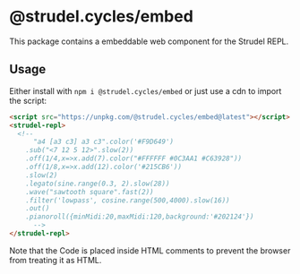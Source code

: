 # @strudel.cycles/embed

This package contains a embeddable web component for the Strudel REPL.

## Usage

Either install with `npm i @strudel.cycles/embed` or just use a cdn to import the script:

```html
<script src="https://unpkg.com/@strudel.cycles/embed@latest"></script>
<strudel-repl>
  <!--
      "a4 [a3 c3] a3 c3".color('#F9D649')
    .sub("<7 12 5 12>".slow(2))
    .off(1/4,x=>x.add(7).color("#FFFFFF #0C3AA1 #C63928"))
    .off(1/8,x=>x.add(12).color('#215CB6'))
    .slow(2)
    .legato(sine.range(0.3, 2).slow(28))
    .wave("sawtooth square".fast(2))
    .filter('lowpass', cosine.range(500,4000).slow(16))
    .out()
    .pianoroll({minMidi:20,maxMidi:120,background:'#202124'})
      -->
</strudel-repl>
```

Note that the Code is placed inside HTML comments to prevent the browser from treating it as HTML.
